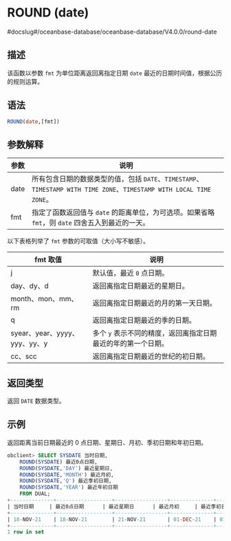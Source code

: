 ROUND (date) 
=================================
#docslug#/oceanbase-database/oceanbase-database/V4.0.0/round-date


描述 
-----------------------

该函数以参数 `fmt` 为单位距离返回离指定日期 `date` 最近的日期时间值，根据公历的规则运算。

语法 
-----------------------

```sql
ROUND(date,[fmt])
```



参数解释 
-------------------------



|  参数  |                                                说明                                                |
|------|--------------------------------------------------------------------------------------------------|
| date | 所有包含日期的数据类型的值，包括 `DATE`、`TIMESTAMP`、`TIMESTAMP WITH TIME ZONE`、`TIMESTAMP WITH LOCAL TIME ZONE`。 |
| fmt  | 指定了函数返回值与 `date` 的距离单位，为可选项。如果省略 `fmt`，则 `date` 四舍五入到最近的一天。                                      |



以下表格列举了 `fmt` 参数的可取值（大小写不敏感）。


|        **fmt** 取值        |              **说明**               |
|--------------------------|-----------------------------------|
| j                        | 默认值，最近 `0` 点日期。                   |
| day、dy、d                 | 返回离指定日期最近的星期日。                    |
| month、mon、mm、rm          | 返回离指定日期最近的月的第一天日期。                |
| q                        | 返回离指定日期最近的季的日期。                   |
| syear、year、yyyy、yyy、yy、y | 多个 `y` 表示不同的精度，返回离指定日期最近的年的第一个日期。 |
| cc、scc                   | 返回离指定日期最近的世纪的初日期。                 |



返回类型 
-------------------------

返回 `DATE` 数据类型。

示例 
-----------------------

返回距离当前日期最近的 0 点日期、星期日、月初、季初日期和年初日期。

```sql
obclient> SELECT SYSDATE 当时日期,
    ROUND(SYSDATE) 最近0点日期,
    ROUND(SYSDATE,'DAY') 最近星期日,
    ROUND(SYSDATE,'MONTH') 最近月初,
    ROUND(SYSDATE,'Q') 最近季初日期,
    ROUND(SYSDATE,'YEAR') 最近年初日期
    FROM DUAL;
+--------------+------------------+-----------------+--------------+--------------------+--------------------+
| 当时日期     | 最近0点日期      | 最近星期日      | 最近月初     | 最近季初日期       | 最近年初日期       |
+--------------+------------------+-----------------+--------------+--------------------+--------------------+
| 18-NOV-21    | 18-NOV-21        | 21-NOV-21       | 01-DEC-21    | 01-JAN-22          | 01-JAN-22          |
+--------------+------------------+-----------------+--------------+--------------------+--------------------+
1 row in set
```


